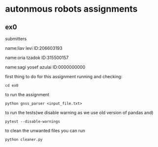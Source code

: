 # autonmous robots assignments
## ex0
<p>submitters</p>
<p>name:liav levi ID:206603193</p>
<p>name:oria tzadok ID:315500157</p>
<p>name:sagi yosef azulai ID:0000000000</p>

<p> first thing to do for this assignment running and checking: </p>


~~~
cd ex0 
~~~


<p> to run the assignment</p>

~~~
python gnss_parser <input_file.txt>
~~~

<p> to run the tests(we disable warning as we use old version of pandas and)</p>

~~~
pytest --disable-warnings
~~~

<p> to clean the unwanted files you can run</p>

~~~
python cleaner.py
~~~